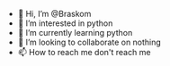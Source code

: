 - 👋 Hi, I’m @Braskom
- 👀 I’m interested in python
- 🌱 I’m currently learning python
- 💞️ I’m looking to collaborate on nothing
- 📫 How to reach me don't reach me

<!---
Braskom/Braskom is a ✨ special ✨ repository because its `README.md` (this file) appears on your GitHub profile.
You can click the Preview link to take a look at your changes.
--->
